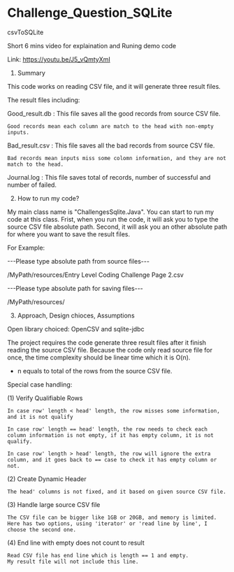 # Challenge_Question_SQLite
csvToSQLite

Short 6 mins video for explaination and Runing demo code

Link: https://youtu.be/J5_vQmtyXmI

1. Summary

This code works on reading CSV file, and it will generate three result files.

The result files including:

Good_result.db : This file saves all the good records from source CSV file. 

	Good records mean each column are match to the head with non-empty inputs.
				 
Bad_result.csv : This file saves all the bad records from source CSV file.

	Bad records mean inputs miss some colomn information, and they are not match to the head.
				 
Journal.log : This file saves total of records, number of successful and number of failed.


2. How to run my code?

My main class name is "ChallengesSqlite.Java". You can start to run my code at this class.
Frist, when you run the code, it will ask you to type the source CSV file absolute path.
Second, it will ask you an other absolute path for where you want to save the result files.

For Example: 

---Please type absolute path from source files---

/MyPath/resources/Entry Level Coding Challenge Page 2.csv

---Please type absolute path for saving files---

/MyPath/resources/



3. Approach, Design chioces, Assumptions

Open library choiced: OpenCSV and sqlite-jdbc

The project requires the code generate three result files after it finish reading the source CSV file.
Because the code only read source file for once, the time complexity should be linear time which it is O(n).  
* n equals to total of the rows from the source CSV file. 

Special case handling:

(1) Verify Qualifiable Rows
	
	In case row' length < head' length, the row misses some information, and it is not qualify
	
	In case row' length == head' length, the row needs to check each column information is not empty, if it has empty column, it is not qualify.
	
	In case row' length > head' length, the row will ignore the extra column, and it goes back to == case to check it has empty column or not.

(2) Create Dynamic Header

	The head' columns is not fixed, and it based on given source CSV file.

(3) Handle large source CSV file

	The CSV file can be bigger like 1GB or 20GB, and memory is limited.
	Here has two options, using 'iterator' or 'read line by line', I choose the second one.

(4) End line with empty does not count to result

	Read CSV file has end line which is length == 1 and empty.
	My result file will not include this line.


